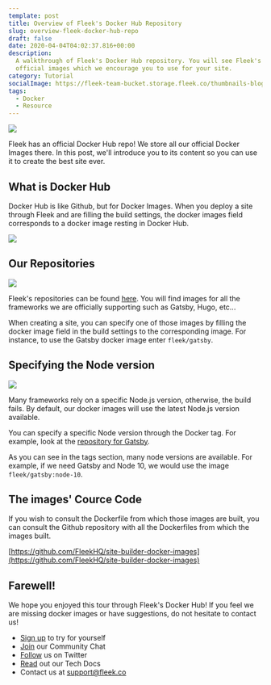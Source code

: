 ```yaml
---
template: post
title: Overview of Fleek's Docker Hub Repository
slug: overview-fleek-docker-hub-repo
draft: false
date: 2020-04-04T04:02:37.816+00:00
description:
  A walkthrough of Fleek's Docker Hub repository. You will see Fleek's
  official images which we encourage you to use for your site.
category: Tutorial
socialImage: https://fleek-team-bucket.storage.fleek.co/thumbnails-blog/docker-hub-overview.png
tags:
  - Docker
  - Resource
---
```


![](https://fleek-team-bucket.storage.fleek.co/thumbnails-blog/docker-hub-overview.png)

Fleek has an official Docker Hub repo! We store all our official Docker Images there. In this post, we'll introduce you to its content so you can use it to create the best site ever.

## What is Docker Hub

Docker Hub is like Github, but for Docker Images. When you deploy a site through Fleek and are filling the build settings, the docker images field corresponds to a docker image resting in Docker Hub.

![](./media/Docker-hub-overview/1-build-settings.png)

## Our Repositories

![](./media/Docker-hub-overview/2-list-of-repos.png)

Fleek's repositories can be found [here](https://hub.docker.com/orgs/fleek/repositories). You will find images for all the frameworks we are officially supporting such as Gatsby, Hugo, etc...

When creating a site, you can specify one of those images by filling the docker image field in the build settings to the corresponding image. For instance, to use the Gatsby docker image enter `fleek/gatsby`.

## Specifying the Node version

![](./media/Docker-hub-overview/3-gatsby-builds.png)

Many frameworks rely on a specific Node.js version, otherwise, the build fails. By default, our docker images will use the latest Node.js version available.

You can specify a specific Node version through the Docker tag. For example, look at the [repository for Gatsby](https://hub.docker.com/repository/docker/fleek/gatsby).

As you can see in the tags section, many node versions are available. For example, if we need Gatsby and Node 10, we would use the image `fleek/gatsby:node-10`.

## The images' Cource Code

If you wish to consult the Dockerfile from which those images are built, you can consult the Github repository with all the Dockerfiles from which the images built.

[https://github.com/FleekHQ/site-builder-docker-images](https://github.com/FleekHQ/site-builder-docker-images)

## Farewell!

We hope you enjoyed this tour through Fleek's Docker Hub! If you feel we are missing docker images or have suggestions, do not hesitate to contact us!

- [Sign up](https://app.fleek.co) to try for yourself
- [Join](https://slack.fleek.co/) our Community Chat
- [Follow](https://twitter.com/fleek) us on Twitter
- [Read](https://docs.fleek.co/) out our Tech Docs
- Contact us at support@fleek.co
